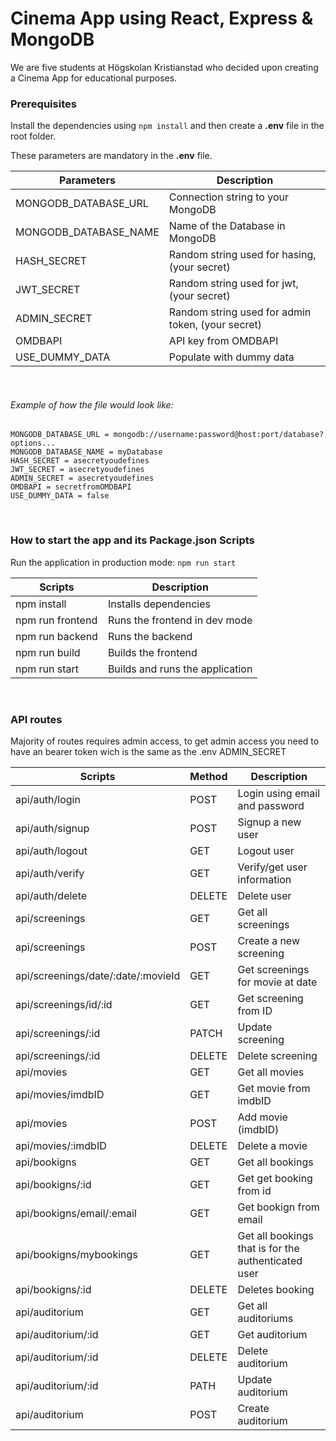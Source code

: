 # Cinema App using React, Express & MongoDB

We are five students at Högskolan Kristianstad who decided upon creating a Cinema App for educational purposes.

### Prerequisites

Install the dependencies using `npm install` and then create a **.env** file in the root folder.

These parameters are mandatory in the **.env** file.

| Parameters            | Description                                       |
| --------------------- | ------------------------------------------------- |
| MONGODB_DATABASE_URL  | Connection string to your MongoDB                 |
| MONGODB_DATABASE_NAME | Name of the Database in MongoDB                   |
| HASH_SECRET           | Random string used for hasing, (your secret)      |
| JWT_SECRET            | Random string used for jwt, (your secret)         |
| ADMIN_SECRET          | Random string used for admin token, (your secret) |
| OMDBAPI               | API key from OMDBAPI                              |
| USE_DUMMY_DATA        | Populate with dummy data                          |

&nbsp;

###### Example of how the file would look like:

```
MONGODB_DATABASE_URL = mongodb://username:password@host:port/database?options...
MONGODB_DATABASE_NAME = myDatabase
HASH_SECRET = asecretyoudefines
JWT_SECRET = asecretyoudefines
ADMIN_SECRET = asecretyoudefines
OMDBAPI = secretfromOMDBAPI
USE_DUMMY_DATA = false
```

&nbsp;

### How to start the app and its Package.json Scripts

Run the application in production mode: `npm run start`

| Scripts          | Description                     |
| ---------------- | ------------------------------- |
| npm install      | Installs dependencies           |
| npm run frontend | Runs the frontend in dev mode   |
| npm run backend  | Runs the backend                |
| npm run build    | Builds the frontend             |
| npm run start    | Builds and runs the application |

&nbsp;

### API routes

Majority of routes requires admin access, to get admin access you need to have an bearer token wich is the same as the .env ADMIN_SECRET

| Scripts                            | Method | Description                                         |
| ---------------------------------- | ------ | --------------------------------------------------- |
| api/auth/login                     | POST   | Login using email and password                      |
| api/auth/signup                    | POST   | Signup a new user                                   |
| api/auth/logout                    | GET    | Logout user                                         |
| api/auth/verify                    | GET    | Verify/get user information                         |
| api/auth/delete                    | DELETE | Delete user                                         |
| api/screenings                     | GET    | Get all screenings                                  |
| api/screenings                     | POST   | Create a new screening                              |
| api/screenings/date/:date/:movieId | GET    | Get screenings for movie at date                    |
| api/screenings/id/:id              | GET    | Get screening from ID                               |
| api/screenings/:id                 | PATCH  | Update screening                                    |
| api/screenings/:id                 | DELETE | Delete screening                                    |
| api/movies                         | GET    | Get all movies                                      |
| api/movies/imdbID                  | GET    | Get movie from imdbID                               |
| api/movies                         | POST   | Add movie (imdbID)                                  |
| api/movies/:imdbID                 | DELETE | Delete a movie                                      |
| api/bookigns                       | GET    | Get all bookings                                    |
| api/bookigns/:id                   | GET    | Get get booking from id                             |
| api/bookigns/email/:email          | GET    | Get bookign from email                              |
| api/bookigns/mybookings            | GET    | Get all bookings that is for the authenticated user |
| api/bookigns/:id                   | DELETE | Deletes booking                                     |
| api/auditorium                     | GET    | Get all auditoriums                                 |
| api/auditorium/:id                 | GET    | Get auditorium                                      |
| api/auditorium/:id                 | DELETE | Delete auditorium                                   |
| api/auditorium/:id                 | PATH   | Update auditorium                                   |
| api/auditorium                     | POST   | Create auditorium                                   |
